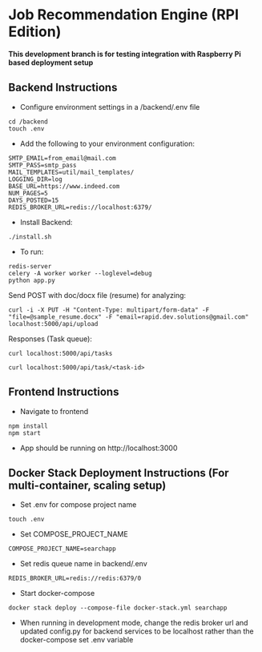 # Job Recommendation Engine (RPI Edition)
**This development branch is for testing integration with Raspberry Pi based deployment setup**
## Backend Instructions
- Configure environment settings in a /backend/.env file
```
cd /backend
touch .env
```
- Add the following to your environment configuration:
```
SMTP_EMAIL=from_email@mail.com
SMTP_PASS=smtp_pass
MAIL_TEMPLATES=util/mail_templates/
LOGGING_DIR=log
BASE_URL=https://www.indeed.com
NUM_PAGES=5
DAYS_POSTED=15
REDIS_BROKER_URL=redis://localhost:6379/
```
- Install Backend:
```
./install.sh
```
- To run:
```
redis-server
celery -A worker worker --loglevel=debug
python app.py
```
Send POST with doc/docx file (resume) for analyzing:
```
curl -i -X PUT -H "Content-Type: multipart/form-data" -F "file=@sample_resume.docx" -F "email=rapid.dev.solutions@gmail.com" localhost:5000/api/upload
```
Responses (Task queue):
```
curl localhost:5000/api/tasks
``` 
```
curl localhost:5000/api/task/<task-id>
```

## Frontend Instructions
- Navigate to frontend
```
npm install
npm start
```
- App should be running on http://localhost:3000

## Docker Stack Deployment Instructions (For multi-container, scaling setup)
- Set .env for compose project name
```
touch .env
```
- Set COMPOSE_PROJECT_NAME
```
COMPOSE_PROJECT_NAME=searchapp
```
- Set redis queue name in backend/.env
```
REDIS_BROKER_URL=redis://redis:6379/0
```
- Start docker-compose
```
docker stack deploy --compose-file docker-stack.yml searchapp
```
- When running in development mode, change the redis broker url and updated config.py for backend services to be localhost rather than the docker-compose set .env variable
